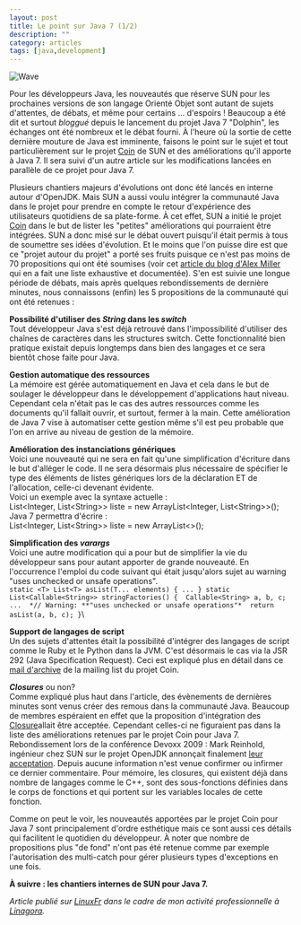 ```yaml
---
layout: post
title: Le point sur Java 7 (1/2)
description: ""
category: articles
tags: [java,development]
---
```


![Wave](http://08000linux.com/blogs/files/2010/02/Wave.png)

Pour les développeurs Java, les nouveautés que réserve SUN pour les prochaines versions de son langage Orienté Objet sont autant de sujets d'attentes, de débats, et même pour certains ... d'espoirs ! Beaucoup a été dit et surtout *bloggué* depuis le lancement du projet Java 7 "Dolphin", les échanges ont été nombreux et le débat fourni. À l'heure où la sortie de cette dernière mouture de Java est imminente, faisons le point sur le sujet et tout particulièrement sur le projet [Coin](http://openjdk.java.net/projects/coin/) de SUN et des améliorations qu'il apporte à Java 7. Il sera suivi d'un autre article sur les modifications lancées en parallèle de ce projet pour Java 7.

Plusieurs chantiers majeurs d'évolutions ont donc été lancés en interne autour d'OpenJDK. Mais SUN a aussi voulu intégrer la communauté Java dans le projet pour prendre en compte le retour d'expérience des utilisateurs quotidiens de sa plate-forme. À cet effet, SUN a initié le projet [Coin](http://openjdk.java.net/projects/coin/) dans le but de lister les "petites" améliorations qui pourraient être intégrées. SUN a donc misé sur le débat ouvert puisqu'il était permis à tous de soumettre ses idées d'évolution. Et le moins que l'on puisse dire est que ce "projet autour du projet" a porté ses fruits puisque ce n'est pas moins de 70 propositions qui ont été soumises (voir cet [article du blog d'Alex Miller](http://tech.puredanger.com/java7) qui en a fait une liste exhaustive et documentée). S'en est suivie une longue période de débats, mais après quelques rebondissements de dernière minutes, nous connaissons (enfin) les 5 propositions de la communauté qui ont été retenues :

**Possibilité d'utiliser des *String* dans les *switch***\
 Tout développeur Java s'est déjà retrouvé dans l'impossibilité d'utiliser des chaînes de caractères dans les structures switch. Cette fonctionnalité bien pratique existait depuis longtemps dans bien des langages et ce sera bientôt chose faite pour Java.

**Gestion automatique des ressources**\
 La mémoire est gérée automatiquement en Java et cela dans le but de soulager le développeur dans le développement d'applications haut niveau. Cependant cela n'était pas le cas des autres ressources comme les documents qu'il fallait ouvrir, et surtout, fermer à la main. Cette amélioration de Java 7 vise à automatiser cette gestion même s'il est peu probable que l'on en arrive au niveau de gestion de la mémoire.

**Amélioration des instanciations génériques**\
 Voici une nouveauté qui ne sera en fait qu'une simplification d'écriture dans le but d'alléger le code. Il ne sera désormais plus nécessaire de spécifier le type des éléments de listes génériques lors de la déclaration ET de l'allocation, celle-ci devenant évidente.\
 Voici un exemple avec la syntaxe actuelle :\
 List\<Integer, List\<String\>\> liste = new ArrayList\<Integer, List\<String\>\>();\
 Java 7 permettra d'écrire :\
 List\<Integer, List\<String\>\> liste = new ArrayList\<\>();

**Simplification des *varargs***\
 Voici une autre modification qui a pour but de simplifier la vie du développeur sans pour autant apporter de grande nouveauté. En l'occurrence l'emploi du code suivant qui était jusqu'alors sujet au warning "uses unchecked or unsafe operations". \
 `static <T> List<T> asList(T... elements) { ... } static List<Callable<String>> stringFactories() {  Callable<String> a, b, c;  ...  *// Warning: **"uses unchecked or unsafe operations"*  return asList(a, b, c); }`\

**Support de langages de script**\
 Un des sujets d'attentes était la possibilité d'intégrer des langages de script comme le Ruby et le Python dans la JVM. C'est désormais le cas via la JSR 292 (Java Specification Request). Ceci est expliqué plus en détail dans ce [mail d'archive](http://mail.openjdk.java.net/pipermail/coin-dev/2009-March/001131.html) de la mailing list du projet Coin.

***Closures*** ou non?\
 Comme expliqué plus haut dans l'article, des évènements de dernières minutes sont venus créer des remous dans la communauté Java. Beaucoup de membres espéraient en effet que la proposition d'intégration des [Closure](http://fr.wikipedia.org/wiki/Fermeture_(informatique))allait être acceptée. Cependant celles-ci ne figuraient pas dans la liste des améliorations retenues par le projet Coin pour Java 7. Rebondissement lors de la conférence Devoxx 2009 : Mark Reinhold, ingénieur chez SUN sur le projet OpenJDK annonçait finalement [leur acceptation](http://www.jroller.com/scolebourne/entry/more_detail_on_closures_in). Depuis aucune information n'est venue confirmer ou infirmer ce dernier commentaire. Pour mémoire, les closures, qui existent déjà dans nombre de langages comme le C++, sont des sous-fonctions définies dans le corps de fonctions et qui portent sur les variables locales de cette fonction.

Comme on peut le voir, les nouveautés apportées par le projet Coin pour Java 7 sont principalement d'ordre esthétique mais ce sont aussi ces détails qui facilitent le quotidien du développeur. À noter que nombre de propositions plus "de fond" n'ont pas été retenue comme par exemple l'autorisation des multi-catch pour gérer plusieurs types d'exceptions en une fois.

**À suivre : les chantiers internes de SUN pour Java 7.**

*Article publié sur [LinuxFr](http://linuxfr.org/~galaux/) dans le cadre de mon activité professionnelle à [Linagora](http://linagora.com/).*

